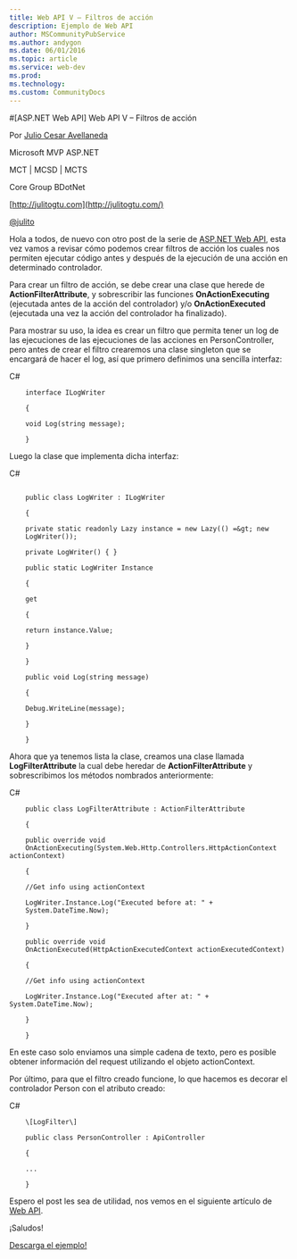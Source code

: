 ```yaml
---
title: Web API V – Filtros de acción
description: Ejemplo de Web API
author: MSCommunityPubService
ms.author: andygon
ms.date: 06/01/2016
ms.topic: article
ms.service: web-dev
ms.prod: 
ms.technology:
ms.custom: CommunityDocs
---
```


#[ASP.NET Web API] Web API V – Filtros de acción

Por [Julio Cesar Avellaneda](http://mvp.microsoft.com/en-us/MVP/Julio%20Cesar%20Avellaneda-4038198)

Microsoft MVP ASP.NET

MCT | MCSD | MCTS

Core Group BDotNet

[http://julitogtu.com](http://julitogtu.com/)

[@julito](https://twitter.com/julitogtu)

Hola a todos, de nuevo con otro post de la serie de [ASP.NET Web
API](http://julitogtu.com/category/asp-net-web-api/), esta vez vamos a
revisar cómo podemos crear filtros de acción los cuales nos permiten
ejecutar código antes y después de la ejecución de una acción en
determinado controlador.

Para crear un filtro de acción, se debe crear una clase que herede de
**ActionFilterAttribute**, y sobrescribir las funciones
**OnActionExecuting** (ejecutada antes de la acción del controlador) y/o
**OnActionExecuted** (ejecutada una vez la acción del controlador ha
finalizado).

Para mostrar su uso, la idea es crear un filtro que permita tener un log
de  las ejecuciones de las ejecuciones de las acciones en
PersonController, pero antes de crear el filtro crearemos una clase
singleton que se encargará de hacer el log, así que primero definimos
una sencilla interfaz:

C\#

```
    interface ILogWriter

    {

    void Log(string message);

    }
```
Luego la clase que implementa dicha interfaz:

C\#

```

    public class LogWriter : ILogWriter

    {

    private static readonly Lazy instance = new Lazy(() =&gt; new
    LogWriter());

    private LogWriter() { }

    public static LogWriter Instance

    {

    get

    {

    return instance.Value;

    }

    }

    public void Log(string message)

    {

    Debug.WriteLine(message);

    }

    }
```

Ahora que ya tenemos lista la clase, creamos una clase llamada
**LogFilterAttribute** la cual debe heredar de **ActionFilterAttribute**
y sobrescribimos los métodos nombrados anteriormente:

C\#

```
    public class LogFilterAttribute : ActionFilterAttribute

    {

    public override void
    OnActionExecuting(System.Web.Http.Controllers.HttpActionContext actionContext)

    {

    //Get info using actionContext

    LogWriter.Instance.Log("Executed before at: " +
    System.DateTime.Now);

    }

    public override void
    OnActionExecuted(HttpActionExecutedContext actionExecutedContext)

    {

    //Get info using actionContext

    LogWriter.Instance.Log("Executed after at: " + System.DateTime.Now);

    }

    }
```

En este caso solo enviamos una simple cadena de texto, pero es posible
obtener información del request utilizando el objeto actionContext.

Por último, para que el filtro creado funcione, lo que hacemos es
decorar el controlador Person con el atributo creado:

C\#

```
    \[LogFilter\]

    public class PersonController : ApiController

    {

    ...

    }
```

Espero el post les sea de utilidad, nos vemos en el siguiente artículo
de [Web API](http://julitogtu.com/category/asp-net-web-api/).

¡Saludos!

[Descarga el ejemplo!](http://sdrv.ms/13XqLdW)




